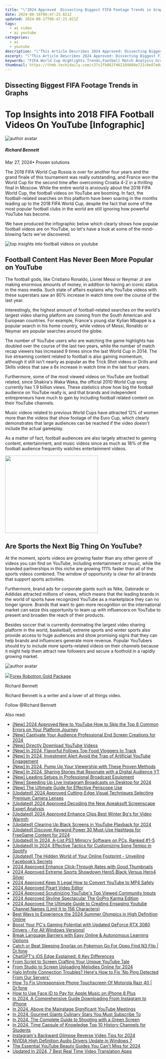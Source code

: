 ```yaml
---
title: "\"2024 Approved  Dissecting Biggest FIFA Footage Trends in Graphs\""
date: 2024-08-16T06:47:23.821Z
updated: 2024-08-17T06:47:23.821Z
tags:
  - ai video
  - ai youtube
categories:
  - ai
  - youtube
description: "\"This Article Describes 2024 Approved: Dissecting Biggest FIFA Footage Trends in Graphs\""
excerpt: "\"This Article Describes 2024 Approved: Dissecting Biggest FIFA Footage Trends in Graphs\""
keywords: "FIFA World Cup Highlights Trends,Football Match Analysis Graphics,Global Soccer Match Tactics,Top FIFA Gameplay Patterns,Ball Movement Chart Footage,Player Stats Graphical Review,Tournament Goal Distribution Study"
thumbnail: https://thmb.techidaily.com/c37c2fb062f462104689e721c0e87e0aafa96193ea307f1d985a6b0808b35c37.jpg
---
```


## Dissecting Biggest FIFA Footage Trends in Graphs

# Top Insights into 2018 FIFA Football Videos On YouTube \[Infographic\]

![author avatar](https://images.wondershare.com/filmora/article-images/richard-bennett.jpg)

##### Richard Bennett

 Mar 27, 2024• Proven solutions

The 2018 FIFA World Cup Russia is over for another four years and the grand finale of this tournament was really outstanding, and France won the World Cup for the second time after overcoming Croatia 4-2 in a thrilling final in Moscow. While the entire world is anxiously about the 2018 FIFA World Cup, the football videos on YouTube are booming. In fact, the football-related searches on this platform have been soaring in the months leading up to the 2018 FIFA World Cup, despite the fact that some of the most popular football clubs in the world are still ignoring how powerful YouTube has become.

We have produced the infographic below which clearly shows how popular football videos are on YouTube, so let's have a look at some of the mind-blowing facts we've discovered.

![top insights into football videos on youtube](https://filmora.wondershare.com/youtube-video-editing/top-insights-into-football-videos-on-youtube.png)

## Football Content Has Never Been More Popular on YouTube

The football gods, like Cristiano Ronaldo, Lionel Messi or Neymar Jr are making enormous amounts of money, in addition to having an iconic status in the mass media. Such state of affairs explains why YouTube videos with these superstars saw an 80% increase in watch time over the course of the last year.

Interestingly, the highest amount of football-related searches on the world's largest video sharing platform are coming from the South American and European countries. For example, France's young star Kylian Mbappé is a popular search in his home country, while videos of Messi, Ronaldo or Neymar are popular searches around the globe.

The number of YouTube users who are watching the game highlights has doubled over the course of the last two years, while the number of match recap viewers has increased 9 times since the last World Cup in 2014\. The live streaming content related to football is also gaining momentum, although it still isn't nearly as popular as the Trick Shot videos or Drills and Skills videos that saw a 6x increase in watch time in the last four years.

Furthermore, some of the most viewed videos on YouTube are football related, since Shakira's Waka Waka, the official 2010 World Cup song currently has 1.9 billion views. These statistics show how big the football audience on YouTube really is, and that brands and independent entrepreneurs have much to gain by including football related content on their YouTube channels.

Music videos related to previous World Cups have attracted 12% of women more than the videos that show footage of the Euro Cup, which clearly demonstrates that large audiences can be reached if the video doesn't include the actual gameplay.

As a matter of fact, football audiences are also largely attracted to gaming content, entertainment, and music videos since as much as 18% of the football audience frequently watches entertainment videos.

<!-- affiliate ads begin -->
<a href="https://printrendy.pxf.io/c/5597632/1453721/17020" target="_top" id="1453721"><img src="//a.impactradius-go.com/display-ad/17020-1453721" border="0" alt="" width="300" height="250"/></a><img height="0" width="0" src="https://imp.pxf.io/i/5597632/1453721/17020" style="position:absolute;visibility:hidden;" border="0" />
<!-- affiliate ads end -->
## Are Sports the Next Big Thing On YouTube?

At the moment, sports videos are growing faster than any other genre of videos you can find on YouTube, including entertainment or music, while the branded partnerships in this niche are growing 111% faster than all of the sports videos combined. The window of opportunity is clear for all brands that support sports activities.

Furthermore, brand ads for corporate giants such as Nike, Gatorade or Addidas attracted millions of views, which means that the leading brands in the world of sports have recognized YouTube as a marketplace they can no longer ignore. Brands that want to gain more recognition on the international market can seize this opportunity to team up with influencers on YouTube to present and broaden the reach of their products.

Besides soccer that is currently dominating the largest video sharing platform in the world, basketball, extreme sports and winter sports also provide access to huge audiences and show promising signs that they can help brands and influencers generate more revenue. Popular YouTubers should try to include more sports-related videos on their channels because it might help them attract new followers and secure a foothold in a rapidly growing market.

![author avatar](https://images.wondershare.com/filmora/article-images/richard-bennett.jpg)
<!-- affiliate ads begin -->
<a href="https://secure.2checkout.com/order/checkout.php?PRODS=4727541&QTY=1&AFFILIATE=108875&CART=1"><img src="https://secure.avangate.com/images/merchant/5f4f7141b65a730b4efb0e0d51f63e94/products/copy_copy_forexrobotronbox.gif" border="0">Forex Robotron Gold Package</a>
<!-- affiliate ads end -->

Richard Bennett

Richard Bennett is a writer and a lover of all things video.

Follow @Richard Bennett


<ins class="adsbygoogle"
     style="display:block"
     data-ad-format="autorelaxed"
     data-ad-client="ca-pub-7571918770474297"
     data-ad-slot="1223367746"></ins>



<ins class="adsbygoogle"
     style="display:block"
     data-ad-client="ca-pub-7571918770474297"
     data-ad-slot="8358498916"
     data-ad-format="auto"
     data-full-width-responsive="true"></ins>

<span class="atpl-alsoreadstyle">Also read:</span>
<div><ul>
<li><a href="https://youtube-docs.techidaily.com/024-approved-new-to-youtube-how-to-skip-the-top-8-common-errors-on-your-platform-journey/"><u>[New] 2024 Approved  New to YouTube  How to Skip the Top 8 Common Errors on Your Platform Journey</u></a></li>
<li><a href="https://youtube-docs.techidaily.com/aptivate-your-audience-professional-end-screen-creations-for-2024/"><u>[New] Captivate Your Audience  Professional End Screen Creations for 2024</u></a></li>
<li><a href="https://youtube-docs.techidaily.com/irectly-download-youtube-videos/"><u>[New] Directly Download YouTube Videos</u></a></li>
<li><a href="https://youtube-docs.techidaily.com/n-2024-flavorful-follows-top-food-vloggers-to-track/"><u>[New] In 2024, Flavorful Follows  Top Food Vloggers to Track</u></a></li>
<li><a href="https://youtube-docs.techidaily.com/n-2024-investment-alert-avoid-the-trap-of-artificial-youtube-engagement/"><u>[New] In 2024, Investment Alert  Avoid the Trap of Artificial YouTube Engagement</u></a></li>
<li><a href="https://youtube-docs.techidaily.com/n-2024-pump-up-your-viewership-with-these-proven-methods/"><u>[New] In 2024, Pump Up Your Viewership with These Proven Methods</u></a></li>
<li><a href="https://youtube-docs.techidaily.com/n-2024-sharing-stories-that-resonate-with-a-digital-audience-yt/"><u>[New] In 2024, Sharing Stories that Resonate with a Digital Audience YT</u></a></li>
<li><a href="https://fox-direct.techidaily.com/new-leading-setups-in-professional-broadcast-equipment/"><u>[New] Leading Setups in Professional Broadcast Equipment</u></a></li>
<li><a href="https://instagram-video-files.techidaily.com/new-speeding-up-live-instagram-broadcasts-on-desktop-for-2024/"><u>[New] Speeding Up Live Instagram Broadcasts on Desktop for 2024</u></a></li>
<li><a href="https://some-skills.techidaily.com/new-the-ultimate-guide-for-effective-periscope-use/"><u>[New] The Ultimate Guide for Effective Periscope Use</u></a></li>
<li><a href="https://youtube-docs.techidaily.com/ed-2024-approved-cutting-edge-visual-techniques-selecting-premium-camera-lenses/"><u>[Updated] 2024 Approved  Cutting-Edge Visual Techniques  Selecting Premium Camera Lenses</u></a></li>
<li><a href="https://screen-activity-recording.techidaily.com/updated-2024-approved-decoding-the-new-apeaksoft-screenscape-expert-analysis/"><u>[Updated] 2024 Approved  Decoding the New Apeaksoft Screenscape  Expert Analysis</u></a></li>
<li><a href="https://youtube-docs.techidaily.com/ed-2024-approved-enhance-clips-best-winter-bgs-for-video-warmth/"><u>[Updated] 2024 Approved  Enhance Clips  Best Winter Bg's for Video Warmth</u></a></li>
<li><a href="https://youtube-docs.techidaily.com/ed-clearing-up-black-screens-in-youtube-playback-for-2024/"><u>[Updated] Clearing Up Black Screens in YouTube Playback for 2024</u></a></li>
<li><a href="https://youtube-docs.techidaily.com/ed-discover-keyword-power-30-must-use-hashtags-for-freegame-content-for-2024/"><u>[Updated] Discover Keyword Power  30 Must-Use Hashtags for FreeGame Content for 2024</u></a></li>
<li><a href="https://screen-capture.techidaily.com/updated-in-2024-a-list-ps3-mimicry-software-on-pcs-ranked-1-5/"><u>[Updated] In 2024, A-List PS3 Mimicry Software on PCs, Ranked #1-5</u></a></li>
<li><a href="https://fox-access.techidaily.com/updated-in-2024-effective-tactics-for-customizing-song-tempo-in-spotify/"><u>[Updated] In 2024, Effective Tactics for Customizing Song Tempo in Spotify</u></a></li>
<li><a href="https://some-approaches.techidaily.com/updated-the-hidden-world-of-your-online-footprint-unveiling-facebooks-secrets/"><u>[Updated] The Hidden World of Your Online Footprint - Unveiling Facebook’s Secrets</u></a></li>
<li><a href="https://youtube-docs.techidaily.com/approved-enhance-click-through-rates-with-good-thumbnails/"><u>2024 Approved  Enhance Click-Through Rates with Good Thumbnails</u></a></li>
<li><a href="https://some-knowledge.techidaily.com/2024-approved-extreme-sports-showdown-hero5-black-versus-hero4-silver/"><u>2024 Approved  Extreme Sports Showdown  Hero5 Black Versus Hero4 Silver</u></a></li>
<li><a href="https://youtube-docs.techidaily.com/approved-keep-it-legal-how-to-convert-youtube-to-mp4-safely/"><u>2024 Approved  Keep It Legal  How to Convert YouTube to MP4 Safely</u></a></li>
<li><a href="https://youtube-docs.techidaily.com/approved-pixart-video-editor/"><u>2024 Approved  Pixart Video Editor</u></a></li>
<li><a href="https://youtube-docs.techidaily.com/approved-scrutinizing-youtubes-top-viewed-community-inputs/"><u>2024 Approved  Scrutinizing YouTube's Top Viewed Community Inputs</u></a></li>
<li><a href="https://fox-info.techidaily.com/2024-approved-skyline-spectacular-the-gopro-karma-edition/"><u>2024 Approved  Skyline Spectacular  The GoPro Karma Edition</u></a></li>
<li><a href="https://youtube-docs.techidaily.com/approved-the-ultimate-guide-to-creating-engaging-youtube-channel-names-limit-it-to-156-characters/"><u>2024 Approved  The Ultimate Guide to Creating Engaging Youtube Channel Names (Limit It to 156 Characters)</u></a></li>
<li><a href="https://tech-recovery.techidaily.com/best-ways-to-experience-the-2024-summer-olympics-in-high-definition-online/"><u>Best Ways to Experience the 2024 Summer Olympics in High Definition Online</u></a></li>
<li><a href="https://hardware-updates.techidaily.com/1722971233449-boost-your-pcs-gaming-potential-with-updated-geforce-rtx-3080-drivers-for-all-windows-versions/"><u>Boost Your PC's Gaming Potential with Updated GeForce RTX 3080 Drivers - For All Windows Versions!</u></a></li>
<li><a href="https://mondly-stories.techidaily.com/break-language-barriers-with-easy-online-and-autonomous-learning-options/"><u>Break Language Barriers with Easy Online & Autonomous Learning Options</u></a></li>
<li><a href="https://android-pokemon-go.techidaily.com/catch-or-beat-sleeping-snorlax-on-pokemon-go-for-oppo-find-n3-flip-drfone-by-drfone-virtual-android/"><u>Catch or Beat Sleeping Snorlax on Pokemon Go For Oppo Find N3 Flip | Dr.fone</u></a></li>
<li><a href="https://tech-haven.techidaily.com/chatgpts-ios-edge-explained-6-key-differences/"><u>ChatGPT's iOS Edge Explained: 6 Key Differences</u></a></li>
<li><a href="https://youtube-docs.techidaily.com/script-to-screen-crafting-your-unique-youtube-tale/"><u>From Script to Screen  Crafting Your Unique YouTube Tale</u></a></li>
<li><a href="https://youtube-docs.techidaily.com/studio-to-screen-uploading-melodies-online-for-2024/"><u>From Studio to Screen  Uploading Melodies Online for 2024</u></a></li>
<li><a href="https://win-able.techidaily.com/halo-infinite-connection-troubles-heres-how-to-fix-no-ping-detected-from-our-servers/"><u>Halo Infinite Connection Troubles? Here's How to Fix 'No Ping Detected From Our Servers'</u></a></li>
<li><a href="https://fix-guide.techidaily.com/how-to-fix-unresponsive-phone-touchscreen-of-motorola-razr-40-drfone-by-drfone-fix-android-problems-fix-android-problems/"><u>How To Fix Unresponsive Phone Touchscreen Of Motorola Razr 40 | Dr.fone</u></a></li>
<li><a href="https://review-topics.techidaily.com/how-to-use-face-id-to-pay-for-apple-music-on-iphone-8-plus-by-drfone-ios-unlock-ios-unlock/"><u>How to Use Face ID to Pay for Apple Music on iPhone 8 Plus</u></a></li>
<li><a href="https://instagram-clips.techidaily.com/in-2024-a-comprehensive-guide-downloading-from-instagram-to-iphone/"><u>In 2024, A Comprehensive Guide  Downloading From Instagram to iPhone</u></a></li>
<li><a href="https://youtube-docs.techidaily.com/24-above-the-mainstage-significant-youtube-meetings/"><u>In 2024, Above the Mainstage  Significant YouTube Meetings</u></a></li>
<li><a href="https://youtube-docs.techidaily.com/24-gourmet-giants-culinary-stars-you-must-subscribe-to/"><u>In 2024, Gourmet Giants  Culinary Stars You Must Subscribe To</u></a></li>
<li><a href="https://fox-glue.techidaily.com/in-2024-the-complete-guide-to-shooting-with-a-green-screen/"><u>In 2024, The Complete Guide to Shooting with a Green Screen</u></a></li>
<li><a href="https://youtube-docs.techidaily.com/24-time-capsule-of-knowledge-top-10-history-channels-for-students/"><u>In 2024, Time Capsule of Knowledge  Top 10 History Channels for Students</u></a></li>
<li><a href="https://instagram-videos.techidaily.com/instagrams-backward-glimpse-reverse-video-tips-for-2024/"><u>Instagram's Backward Glimpse  Reverse Video Tips for 2024</u></a></li>
<li><a href="https://driver-install.techidaily.com/nvidia-high-definition-audio-drivers-update-in-windows-7/"><u>NVIDIA High Definition Audio Drivers Update in Windows 7</u></a></li>
<li><a href="https://youtube-docs.techidaily.com/ssential-youtube-beauty-guides-you-cant-miss-for-2024/"><u>The Essential YouTube Beauty Guides You Can't Miss for 2024</u></a></li>
<li><a href="https://ai-video-translation.techidaily.com/updated-in-2024-7-best-real-time-video-translation-apps/"><u>Updated In 2024, 7 Best Real Time Video Translation Apps</u></a></li>
</ul></div>
